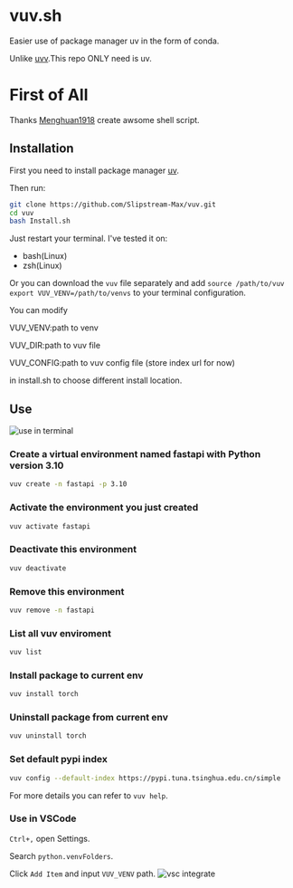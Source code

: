 # vuv.sh
Easier use of package manager uv in the form of conda.

Unlike [uvv](https://github.com/Menghuan1918/uvv).This repo ONLY need is uv.

# First of All
Thanks [Menghuan1918](https://github.com/Menghuan1918) create awsome shell script.

## Installation
First you need to install package manager [uv](https://github.com/astral-sh/uv).

Then run:

```bash
git clone https://github.com/Slipstream-Max/vuv.git
cd vuv
bash Install.sh
```

Just restart your terminal. I've tested it on: 
- bash(Linux)
- zsh(Linux)

Or you can download the `vuv` file separately and add `source /path/to/vuv` `export VUV_VENV=/path/to/venvs` to your terminal configuration.

You can modify

VUV_VENV:path to venv

VUV_DIR:path to vuv file

VUV_CONFIG:path to vuv config file (store index url for now)

in install.sh to choose different install location.

## Use
![use in terminal](./img/use_in_terminal.png)

### Create a virtual environment named fastapi with Python version 3.10

```bash
vuv create -n fastapi -p 3.10
```

### Activate the environment you just created
```bash
vuv activate fastapi
```

### Deactivate this environment
```bash
vuv deactivate
```

### Remove this environment
```bash
vuv remove -n fastapi
```

### List all vuv enviroment
```bash
vuv list
```

### Install package to current env
```bash
vuv install torch
```

### Uninstall package from current env
```bash
vuv uninstall torch
```

### Set default pypi index
```bash
vuv config --default-index https://pypi.tuna.tsinghua.edu.cn/simple
```

For more details you can refer to `vuv help`.

### Use in VSCode

`Ctrl+,` open Settings.

Search `python.venvFolders`.

Click `Add Item` and input `VUV_VENV` path.
![vsc integrate](./img/use_in_vsc.png)


